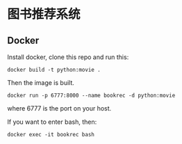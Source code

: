 # 图书推荐系统
## Docker
Install docker, clone this repo and run this:
```
docker build -t python:movie .
```
Then the image is built.
```
docker run -p 6777:8000 --name bookrec -d python:movie
```
where 6777 is the port on your host.

If you want to enter bash, then:
```
docker exec -it bookrec bash
```
